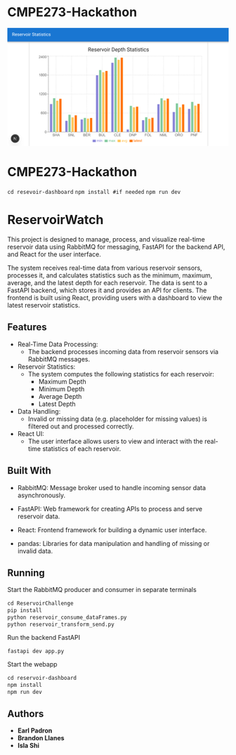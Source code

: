 # CMPE273-Hackathon
![Reservoir DashBoard](https://github.com/16bitsPixel/CMPE273-Hackathon/blob/main/Reservoir_Challenge/resources/Reservoir_Statistics.png)

# CMPE273-Hackathon

`cd resevoir-dashboard`
`npm install #if needed`
`npm run dev`

# ReservoirWatch

This project is designed to manage, process, and visualize real-time reservoir data using RabbitMQ for messaging, FastAPI for the backend API, and React for the user interface.

The system receives real-time data from various reservoir sensors, processes it, and calculates statistics such as the minimum, maximum, average, and the latest depth for each reservoir. The data is sent to a FastAPI backend, which stores it and provides an API for clients. The frontend is built using React, providing users with a dashboard to view the latest reservoir statistics.

## Features

- Real-Time Data Processing:
   - The backend processes incoming data from reservoir sensors via RabbitMQ messages.
- Reservoir Statistics:
    - The system computes the following statistics for each reservoir:
      - Maximum Depth
      - Minimum Depth
      - Average Depth
      - Latest Depth
- Data Handling:
   - Invalid or missing data (e.g. placeholder for missing values) is filtered out and processed correctly.
- React UI:
  - The user interface allows users to view and interact with the real-time statistics of each reservoir.

## Built With

* RabbitMQ: Message broker used to handle incoming sensor data asynchronously.

* FastAPI: Web framework for creating APIs to process and serve reservoir data.

* React: Frontend framework for building a dynamic user interface.

* pandas: Libraries for data manipulation and handling of missing or invalid data.

##  Running
Start the RabbitMQ producer and consumer in separate terminals
```
cd ReservoirChallenge
pip install
python reservoir_consume_dataFrames.py
python reservoir_transform_send.py
```
Run the backend FastAPI
```
fastapi dev app.py
```
Start the webapp
```
cd reservoir-dashboard
npm install
npm run dev
```
## Authors

* **Earl Padron**
* **Brandon Llanes**
* **Isla Shi**


